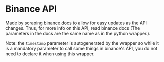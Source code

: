 # Binance API

Made by scraping [binance docs](https://binance-docs.github.io/apidocs) to allow for easy updates as the API changes. Thus, for more info on this API, read binance docs (The parameters in the docs are the same name as in the python wrapper.).

Note: the `timestamp` parameter is autogenerated by the wrapper so while it is a mandatory parameter to call some things in binance's API, you do not need to declare it when using this wrapper.